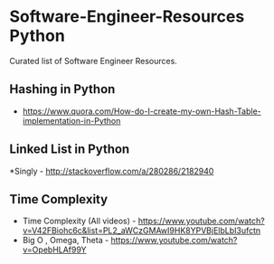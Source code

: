 # Software-Engineer-Resources Python
Curated list of Software Engineer Resources. 

Hashing in Python
------------------
* https://www.quora.com/How-do-I-create-my-own-Hash-Table-implementation-in-Python

Linked List in Python
----------------------
*Singly - http://stackoverflow.com/a/280286/2182940

Time Complexity
---------------
* Time Complexity (All videos) - https://www.youtube.com/watch?v=V42FBiohc6c&list=PL2_aWCzGMAwI9HK8YPVBjElbLbI3ufctn
* Big O , Omega, Theta - https://www.youtube.com/watch?v=OpebHLAf99Y
